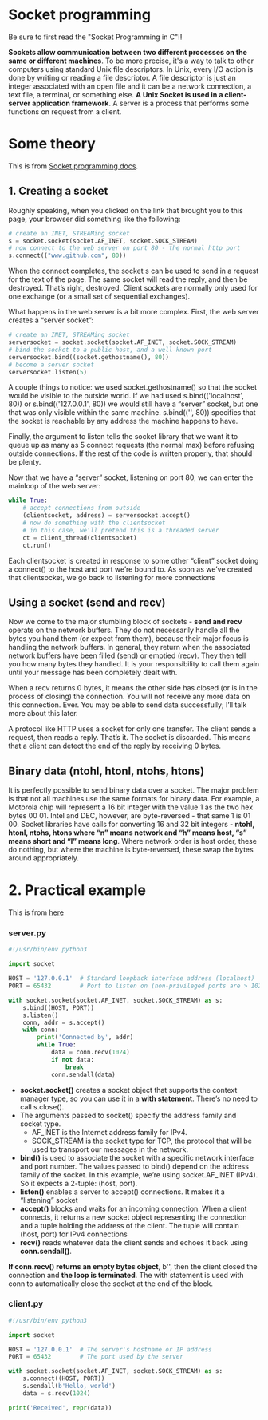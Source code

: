 # Socket programming
Be sure to first read the "Socket Programming in C"!!

**Sockets allow communication between two different processes on the same or different machines**. To be more precise, it's a way to talk to other computers using standard Unix file descriptors. In Unix, every I/O action is done by writing or reading a file descriptor. A file descriptor is just an integer associated with an open file and it can be a network connection, a text file, a terminal, or something else. **A Unix Socket is used in a client-server application framework**. A server is a process that performs some functions on request from a client.

# Some theory
This is from [Socket programming docs](https://docs.python.org/3/howto/sockets.html). 

## 1. Creating a socket
Roughly speaking, when you clicked on the link that brought you to this page, your browser did something like the following:
```python
# create an INET, STREAMing socket
s = socket.socket(socket.AF_INET, socket.SOCK_STREAM)
# now connect to the web server on port 80 - the normal http port
s.connect(("www.github.com", 80))
```
When the connect completes, the socket s can be used to send in a request for the text of the page. The same socket will read the reply, and then be destroyed. That’s right, destroyed. Client sockets are normally only used for one exchange (or a small set of sequential exchanges).


What happens in the web server is a bit more complex. First, the web server creates a “server socket”:
```python
# create an INET, STREAMing socket
serversocket = socket.socket(socket.AF_INET, socket.SOCK_STREAM)
# bind the socket to a public host, and a well-known port
serversocket.bind((socket.gethostname(), 80))
# become a server socket
serversocket.listen(5)
```
A couple things to notice: we used socket.gethostname() so that the socket would be visible to the outside world. If we had used s.bind(('localhost', 80)) or s.bind(('127.0.0.1', 80)) we would still have a “server” socket, but one that was only visible within the same machine. s.bind(('', 80)) specifies that the socket is reachable by any address the machine happens to have.

Finally, the argument to listen tells the socket library that we want it to queue up as many as 5 connect requests (the normal max) before refusing outside connections. If the rest of the code is written properly, that should be plenty.

Now that we have a “server” socket, listening on port 80, we can enter the mainloop of the web server:

```python
while True:
    # accept connections from outside
    (clientsocket, address) = serversocket.accept()
    # now do something with the clientsocket
    # in this case, we'll pretend this is a threaded server
    ct = client_thread(clientsocket)
    ct.run()
```
Each clientsocket is created in response to some other “client” socket doing a connect() to the host and port we’re bound to. As soon as we’ve created that clientsocket, we go back to listening for more connections

## Using a socket (send and recv)
Now we come to the major stumbling block of sockets - **send and recv** operate on the network buffers. They do not necessarily handle all the bytes you hand them (or expect from them), because their major focus is handling the network buffers. In general, they return when the associated network buffers have been filled (send) or emptied (recv). They then tell you how many bytes they handled. It is your responsibility to call them again until your message has been completely dealt with.

When a recv returns 0 bytes, it means the other side has closed (or is in the process of closing) the connection. You will not receive any more data on this connection. Ever. You may be able to send data successfully; I’ll talk more about this later.

A protocol like HTTP uses a socket for only one transfer. The client sends a request, then reads a reply. That’s it. The socket is discarded. This means that a client can detect the end of the reply by receiving 0 bytes.

## Binary data (ntohl, htonl, ntohs, htons)
It is perfectly possible to send binary data over a socket. The major problem is that not all machines use the same formats for binary data. For example, a Motorola chip will represent a 16 bit integer with the value 1 as the two hex bytes 00 01. Intel and DEC, however, are byte-reversed - that same 1 is 01 00. Socket libraries have calls for converting 16 and 32 bit integers - **ntohl, htonl, ntohs, htons where “n” means network and “h” means host, “s” means short and “l” means long**. Where network order is host order, these do nothing, but where the machine is byte-reversed, these swap the bytes around appropriately.

# 2. Practical example
This is from [here](https://realpython.com/python-sockets/)
### server.py
```python
#!/usr/bin/env python3

import socket

HOST = '127.0.0.1'  # Standard loopback interface address (localhost)
PORT = 65432        # Port to listen on (non-privileged ports are > 1023)

with socket.socket(socket.AF_INET, socket.SOCK_STREAM) as s:
    s.bind((HOST, PORT))
    s.listen()
    conn, addr = s.accept()
    with conn:
        print('Connected by', addr)
        while True:
            data = conn.recv(1024)
            if not data:
                break
            conn.sendall(data)
```           

* **socket.socket()** creates a socket object that supports the context manager type, so you can use it in a **with statement**. There’s no need to call s.close().
* The arguments passed to socket() specify the address family and socket type. 
   * AF_INET is the Internet address family for IPv4. 
   * SOCK_STREAM is the socket type for TCP, the protocol that will be used to transport our messages in the network.
* **bind()** is used to associate the socket with a specific network interface and port number. The values passed to bind() depend on the address family of the socket. In this example, we’re using socket.AF_INET (IPv4). So it expects a 2-tuple: (host, port).
* **listen()** enables a server to accept() connections. It makes it a “listening” socket
* **accept()** blocks and waits for an incoming connection. When a client connects, it returns a new socket object representing the connection and a tuple holding the address of the client. The tuple will contain (host, port) for IPv4 connections
* **recv()**  reads whatever data the client sends and echoes it back using **conn.sendall()**.

**If conn.recv() returns an empty bytes object**, b'', then the client closed the connection and **the loop is terminated**. The with statement is used with conn to automatically close the socket at the end of the block.

### client.py
```python
#!/usr/bin/env python3

import socket

HOST = '127.0.0.1'  # The server's hostname or IP address
PORT = 65432        # The port used by the server

with socket.socket(socket.AF_INET, socket.SOCK_STREAM) as s:
    s.connect((HOST, PORT))
    s.sendall(b'Hello, world')
    data = s.recv(1024)

print('Received', repr(data))
```

